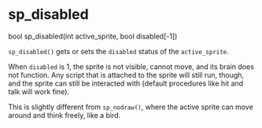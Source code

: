 # sp_disabled

<Prototype>bool sp_disabled(int active_sprite, bool disabled[-1])</Prototype>

`sp_disabled()` gets or sets the `disabled` status of the `active_sprite`.

When `disabled` is 1, the sprite is not visible, cannot move, and its brain does not function. Any script that is attached to the sprite will still run, though, and the sprite can still be interacted with (default procedures like hit and talk will work fine).

This is slightly different from `sp_nodraw()`, where the active sprite can move around and think freely, like a bird.
